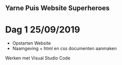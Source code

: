 ## Yarne Puis Website Superheroes
# Dag 1 25/09/2019
* Opstarten Website
* Naamgeving + html en css documenten aanmaken

Werken met Visual Studio Code
